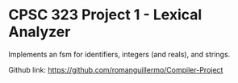 # CPSC 323 Project 1 - Lexical Analyzer

Implements an fsm for identifiers, integers (and reals), and strings.

Github link: https://github.com/romanguillermo/Compiler-Project

